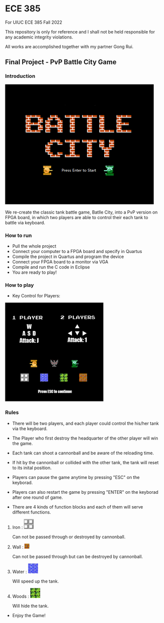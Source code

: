 # ECE 385

For UIUC ECE 385 Fall 2022

This repository is only for reference and I shall not be held responsible for any academic integrity violations. 

All works are accomplished together with my partner Gong Rui. 

## Final Project - PvP Battle City Game

### Introduction

![Image](https://github.com/Jiamingxu20/ECE-385/blob/master/Final/ECE385-HelperTools-master/PNG%20To%20Hex/On-Chip%20Memory/sprite_originals/gamebegin0.png)

We re-create the classic tank battle game, Batlle City, into a PvP version on FPGA board, in which two players are able to control their each tank to battle via keyboard. 



### How to run

* Pull the whole project
* Connect your computer to a FPGA board and specify in Quartus
* Compile the project in Quartus and program the device
* Connect your FPGA board to a monitor via VGA
* Compile and run the C code in Eclipse
* You are ready to play!


### How to play 

* Key Control for Players:

![Image](https://github.com/Jiamingxu20/ECE-385/blob/master/Final/ECE385-HelperTools-master/PNG%20To%20Hex/On-Chip%20Memory/sprite_originals/esc.png)


### Rules 

* There will be two players, and each player could control the his/her tank via the keyboard.

* The Player who first destroy the headquarter of the other player will win the game. 

* Each tank can shoot a cannonball and be aware of the reloading time. 

* If hit by the cannonball or collided with the other tank, the tank will reset to its inital position. 

* Players can pause the game anytime by pressing "ESC" on the keyborad.

* Players can also restart the game by pressing "ENTER" on the keyborad after one round of game.

* There are 4 kinds of function blocks and each of them will serve different functions. 

1. Iron : 
![Image](https://github.com/Jiamingxu20/ECE-385/blob/master/Final/ECE385-HelperTools-master/PNG%20To%20Hex/On-Chip%20Memory/sprite_converted/iron.png)

    Can not be passed through or destroyed by cannonball.


2. Wall : 
![Image](https://github.com/Jiamingxu20/ECE-385/blob/master/Final/ECE385-HelperTools-master/PNG%20To%20Hex/On-Chip%20Memory/sprite_converted/sw.png)

   Can not be passed through but can be destroyed by cannonball.


3. Water : 
![Image](https://github.com/Jiamingxu20/ECE-385/blob/master/Final/ECE385-HelperTools-master/PNG%20To%20Hex/On-Chip%20Memory/sprite_converted/water.png)

    Will speed up the tank.


4. Woods : 
![Image](https://github.com/Jiamingxu20/ECE-385/blob/master/Final/ECE385-HelperTools-master/PNG%20To%20Hex/On-Chip%20Memory/sprite_converted/grass.png)

    Will hide the tank. 

* Enjoy the Game!
